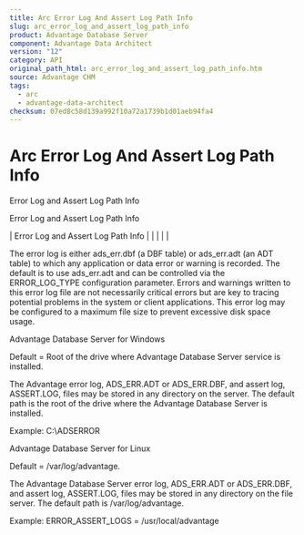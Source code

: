 ```yaml
---
title: Arc Error Log And Assert Log Path Info
slug: arc_error_log_and_assert_log_path_info
product: Advantage Database Server
component: Advantage Data Architect
version: "12"
category: API
original_path_html: arc_error_log_and_assert_log_path_info.htm
source: Advantage CHM
tags:
  - arc
  - advantage-data-architect
checksum: 07ed8c58d139a992f10a72a1739b1d01aeb94fa4
---
```


# Arc Error Log And Assert Log Path Info

Error Log and Assert Log Path Info

Error Log and Assert Log Path Info

| Error Log and Assert Log Path Info |  |  |  |  |

The error log is either ads\_err.dbf (a DBF table) or ads\_err.adt (an ADT table) to which any application or data error or warning is recorded. The default is to use ads\_err.adt and can be controlled via the ERROR\_LOG\_TYPE configuration parameter. Errors and warnings written to this error log file are not necessarily critical errors but are key to tracing potential problems in the system or client applications. This error log may be configured to a maximum file size to prevent excessive disk space usage.

Advantage Database Server for Windows

Default = Root of the drive where Advantage Database Server service is installed.

The Advantage error log, ADS\_ERR.ADT or ADS\_ERR.DBF, and assert log, ASSERT.LOG, files may be stored in any directory on the server. The default path is the root of the drive where the Advantage Database Server is installed.

Example: C:\ADSERROR

Advantage Database Server for Linux

Default = /var/log/advantage.

The Advantage Database Server error log, ADS\_ERR.ADT or ADS\_ERR.DBF, and assert log, ASSERT.LOG, files may be stored in any directory on the file server. The default path is /var/log/advantage.

Example: ERROR\_ASSERT\_LOGS = /usr/local/advantage
